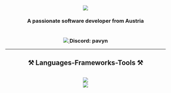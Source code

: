 
<h1 align="center">
    <img src="https://readme-typing-svg.herokuapp.com/?font=Righteous&size=35&center=true&vCenter=true&width=500&height=70&duration=4000&lines=Hi+There!+👋;+I'm+Pavyn!;" />
</h1>

<h3 align="center">A passionate software developer from Austria<h3>

<br/>
 
<div align="center"> 
  <a href="mailto:pavyns@gmail.com">
    <img src="https://img.shields.io/badge/Gmail-333333?style=for-the-badge&logo=gmail&logoColor=red" />
  </a>
    Discord: pavyn
</div>

 <hr/>
 
<h2 align="center">⚒️ Languages-Frameworks-Tools ⚒️</h2>
<br/>
<div align="center">
    <img src="https://skillicons.dev/icons?i=react,bootstrap,html,css,vscode,github,tailwind,git" />
    <br>
    <img src="https://skillicons.dev/icons?i=nodejs,javascript,typescript,java,nextjs,mysql,lua" /><br>
</div>

<br/>

